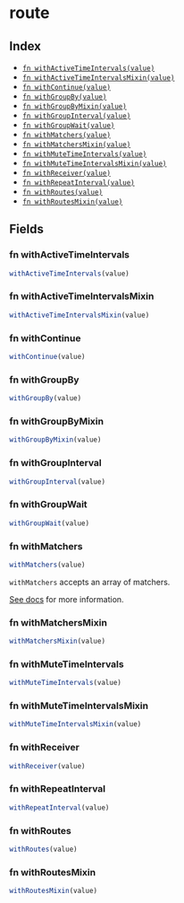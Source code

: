 # route



## Index

* [`fn withActiveTimeIntervals(value)`](#fn-withactivetimeintervals)
* [`fn withActiveTimeIntervalsMixin(value)`](#fn-withactivetimeintervalsmixin)
* [`fn withContinue(value)`](#fn-withcontinue)
* [`fn withGroupBy(value)`](#fn-withgroupby)
* [`fn withGroupByMixin(value)`](#fn-withgroupbymixin)
* [`fn withGroupInterval(value)`](#fn-withgroupinterval)
* [`fn withGroupWait(value)`](#fn-withgroupwait)
* [`fn withMatchers(value)`](#fn-withmatchers)
* [`fn withMatchersMixin(value)`](#fn-withmatchersmixin)
* [`fn withMuteTimeIntervals(value)`](#fn-withmutetimeintervals)
* [`fn withMuteTimeIntervalsMixin(value)`](#fn-withmutetimeintervalsmixin)
* [`fn withReceiver(value)`](#fn-withreceiver)
* [`fn withRepeatInterval(value)`](#fn-withrepeatinterval)
* [`fn withRoutes(value)`](#fn-withroutes)
* [`fn withRoutesMixin(value)`](#fn-withroutesmixin)

## Fields

### fn withActiveTimeIntervals

```ts
withActiveTimeIntervals(value)
```



### fn withActiveTimeIntervalsMixin

```ts
withActiveTimeIntervalsMixin(value)
```



### fn withContinue

```ts
withContinue(value)
```



### fn withGroupBy

```ts
withGroupBy(value)
```



### fn withGroupByMixin

```ts
withGroupByMixin(value)
```



### fn withGroupInterval

```ts
withGroupInterval(value)
```



### fn withGroupWait

```ts
withGroupWait(value)
```



### fn withMatchers

```ts
withMatchers(value)
```

`withMatchers` accepts an array of matchers.

[See docs](https://prometheus.io/docs/alerting/latest/configuration/#matcher)
for more information.


### fn withMatchersMixin

```ts
withMatchersMixin(value)
```



### fn withMuteTimeIntervals

```ts
withMuteTimeIntervals(value)
```



### fn withMuteTimeIntervalsMixin

```ts
withMuteTimeIntervalsMixin(value)
```



### fn withReceiver

```ts
withReceiver(value)
```



### fn withRepeatInterval

```ts
withRepeatInterval(value)
```



### fn withRoutes

```ts
withRoutes(value)
```



### fn withRoutesMixin

```ts
withRoutesMixin(value)
```


